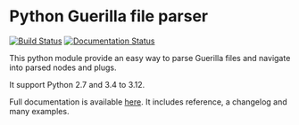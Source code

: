 # Python Guerilla file parser

[![Build Status](https://travis-ci.org/Narann/guerilla_parser.svg?branch=master)](https://travis-ci.org/Narann/guerilla_parser)
[![Documentation Status](https://readthedocs.org/projects/guerilla-parser/badge/?version=latest)](http://guerilla-parser.readthedocs.io/en/latest/?badge=latest)

This python module provide an easy way to parse Guerilla files and navigate into parsed nodes and plugs.

It support Python 2.7 and 3.4 to 3.12.

Full documentation is available [here](http://guerilla-parser.readthedocs.io). It includes reference, a changelog and many examples.
